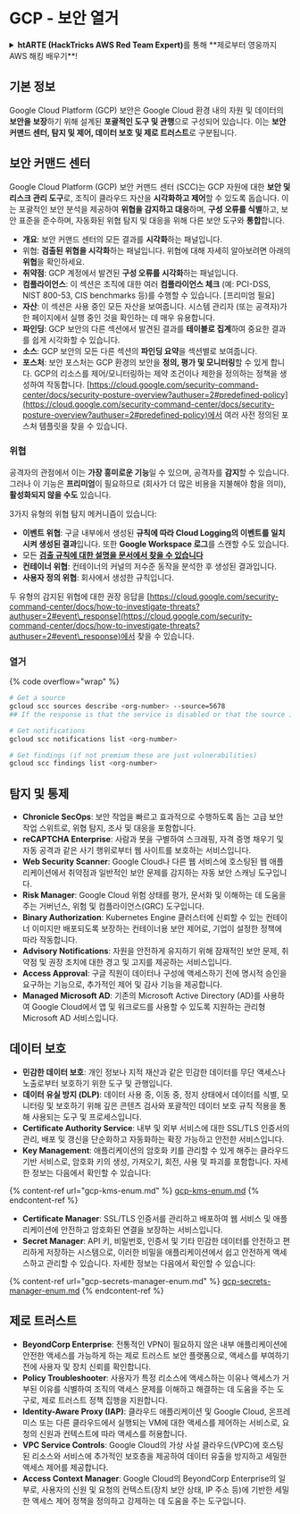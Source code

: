 # GCP - 보안 열거

<details>

<summary><strong>htARTE (HackTricks AWS Red Team Expert)</strong>를 통해 **제로부터 영웅까지 AWS 해킹 배우기**!</summary>

HackTricks를 지원하는 다른 방법:

* **회사를 HackTricks에서 광고**하거나 **PDF로 HackTricks 다운로드**하려면 [**구독 요금제**](https://github.com/sponsors/carlospolop)를 확인하세요!
* [**공식 PEASS & HackTricks 스왜그**](https://peass.creator-spring.com)를 얻으세요
* [**The PEASS Family**](https://opensea.io/collection/the-peass-family)를 발견하세요, 당사의 독점 [**NFTs**](https://opensea.io/collection/the-peass-family) 컬렉션
* **💬 [디스코드 그룹](https://discord.gg/hRep4RUj7f)** 또는 [텔레그램 그룹](https://t.me/peass)에 **가입**하거나 **트위터** 🐦 [**@hacktricks\_live**](https://twitter.com/hacktricks\_live)**를 팔로우**하세요.
* **HackTricks** 및 **HackTricks Cloud** 깃허브 저장소로 **PR 제출**하여 해킹 트릭을 공유하세요.

</details>

## 기본 정보

Google Cloud Platform (GCP) 보안은 Google Cloud 환경 내의 자원 및 데이터의 **보안을 보장**하기 위해 설계된 **포괄적인 도구 및 관행**으로 구성되어 있습니다. 이는 **보안 커맨드 센터, 탐지 및 제어, 데이터 보호 및 제로 트러스트**로 구분됩니다.

## **보안 커맨드 센터**

Google Cloud Platform (GCP) 보안 커맨드 센터 (SCC)는 GCP 자원에 대한 **보안 및 리스크 관리 도구**로, 조직이 클라우드 자산을 **시각화하고 제어**할 수 있도록 돕습니다. 이는 포괄적인 보안 분석을 제공하여 **위협을 감지하고 대응**하며, **구성 오류를 식별**하고, 보안 표준을 준수하며, 자동화된 위협 탐지 및 대응을 위해 다른 보안 도구와 **통합**합니다.

* **개요**: 보안 커맨드 센터의 모든 결과를 **시각화**하는 패널입니다.
* 위협: **검출된 위협을 시각화**하는 패널입니다. 위협에 대해 자세히 알아보려면 아래의 **위협**을 확인하세요.
* **취약점**: GCP 계정에서 발견된 **구성 오류를 시각화**하는 패널입니다.
* **컴플라이언스**: 이 섹션은 조직에 대한 여러 **컴플라이언스 체크** (예: PCI-DSS, NIST 800-53, CIS benchmarks 등)를 수행할 수 있습니다. \[프리미엄 필요]
* **자산**: 이 섹션은 사용 중인 모든 자산을 보여줍니다. 시스템 관리자 (또는 공격자)가 한 페이지에서 실행 중인 것을 확인하는 데 매우 유용합니다.
* **파인딩**: GCP 보안의 다른 섹션에서 발견된 결과를 **테이블로 집계**하여 중요한 결과를 쉽게 시각화할 수 있습니다.
* **소스**: GCP 보안의 모든 다른 섹션의 **파인딩 요약**을 섹션별로 보여줍니다.
* **포스처**: 보안 포스처는 GCP 환경의 보안을 **정의, 평가 및 모니터링**할 수 있게 합니다. GCP의 리소스를 제어/모니터링하는 제약 조건이나 제한을 정의하는 정책을 생성하여 작동합니다. [https://cloud.google.com/security-command-center/docs/security-posture-overview?authuser=2#predefined-policy](https://cloud.google.com/security-command-center/docs/security-posture-overview?authuser=2#predefined-policy)에서 여러 사전 정의된 포스처 템플릿을 찾을 수 있습니다.

### **위협**

공격자의 관점에서 이는 **가장 흥미로운 기능**일 수 있으며, 공격자를 **감지**할 수 있습니다. 그러나 이 기능은 **프리미엄**이 필요하므로 (회사가 더 많은 비용을 지불해야 함을 의미), **활성화되지 않을 수도** 있습니다.&#x20;

3가지 유형의 위협 탐지 메커니즘이 있습니다:

* **이벤트 위협**: 구글 내부에서 생성된 **규칙에 따라 Cloud Logging의 이벤트를 일치시켜 생성된 결과**입니다. 또한 **Google Workspace 로그**를 스캔할 수도 있습니다.
* 모든 [**검출 규칙에 대한 설명을 문서에서 찾을 수 있습니다**](https://cloud.google.com/security-command-center/docs/concepts-event-threat-detection-overview?authuser=2#how\_works)
* **컨테이너 위협**: 컨테이너의 커널의 저수준 동작을 분석한 후 생성된 결과입니다.
* **사용자 정의 위협**: 회사에서 생성한 규칙입니다.

두 유형의 감지된 위협에 대한 권장 응답을 [https://cloud.google.com/security-command-center/docs/how-to-investigate-threats?authuser=2#event\_response](https://cloud.google.com/security-command-center/docs/how-to-investigate-threats?authuser=2#event\_response)에서 찾을 수 있습니다.

### 열거

{% code overflow="wrap" %}
```bash
# Get a source
gcloud scc sources describe <org-number> --source=5678
## If the response is that the service is disabled or that the source is not found, then, it isn't enabled

# Get notifications
gcloud scc notifications list <org-number>

# Get findings (if not premium these are just vulnerabilities)
gcloud scc findings list <org-number>
```
## 탐지 및 통제

* **Chronicle SecOps**: 보안 작업을 빠르고 효과적으로 수행하도록 돕는 고급 보안 작업 스위트로, 위협 탐지, 조사 및 대응을 포함합니다.
* **reCAPTCHA Enterprise**: 사람과 봇을 구별하여 스크래핑, 자격 증명 채우기 및 자동 공격과 같은 사기 행위로부터 웹 사이트를 보호하는 서비스입니다.
* **Web Security Scanner**: Google Cloud나 다른 웹 서비스에 호스팅된 웹 애플리케이션에서 취약점과 일반적인 보안 문제를 감지하는 자동 보안 스캐닝 도구입니다.
* **Risk Manager**: Google Cloud 위험 상태를 평가, 문서화 및 이해하는 데 도움을 주는 거버넌스, 위험 및 컴플라이언스(GRC) 도구입니다.
* **Binary Authorization**: Kubernetes Engine 클러스터에 신뢰할 수 있는 컨테이너 이미지만 배포되도록 보장하는 컨테이너용 보안 제어로, 기업이 설정한 정책에 따라 작동합니다.
* **Advisory Notifications**: 자원을 안전하게 유지하기 위해 잠재적인 보안 문제, 취약점 및 권장 조치에 대한 경고 및 고지를 제공하는 서비스입니다.
* **Access Approval**: 구글 직원이 데이터나 구성에 액세스하기 전에 명시적 승인을 요구하는 기능으로, 추가적인 제어 및 감사 기능을 제공합니다.
* **Managed Microsoft AD**: 기존의 Microsoft Active Directory (AD)를 사용하여 Google Cloud에서 앱 및 워크로드를 사용할 수 있도록 지원하는 관리형 Microsoft AD 서비스입니다.

## 데이터 보호

* **민감한 데이터 보호**: 개인 정보나 지적 재산과 같은 민감한 데이터를 무단 액세스나 노출로부터 보호하기 위한 도구 및 관행입니다.
* **데이터 유실 방지 (DLP)**: 데이터 사용 중, 이동 중, 정지 상태에서 데이터를 식별, 모니터링 및 보호하기 위해 깊은 콘텐츠 검사와 포괄적인 데이터 보호 규칙 적용을 통해 사용되는 도구 및 프로세스입니다.
* **Certificate Authority Service**: 내부 및 외부 서비스에 대한 SSL/TLS 인증서의 관리, 배포 및 갱신을 단순화하고 자동화하는 확장 가능하고 안전한 서비스입니다.
* **Key Management**: 애플리케이션의 암호화 키를 관리할 수 있게 해주는 클라우드 기반 서비스로, 암호화 키의 생성, 가져오기, 회전, 사용 및 파괴를 포함합니다. 자세한 정보는 다음에서 확인할 수 있습니다:

{% content-ref url="gcp-kms-enum.md" %}
[gcp-kms-enum.md](gcp-kms-enum.md)
{% endcontent-ref %}

* **Certificate Manager**: SSL/TLS 인증서를 관리하고 배포하여 웹 서비스 및 애플리케이션에 안전하고 암호화된 연결을 보장하는 서비스입니다.
* **Secret Manager**: API 키, 비밀번호, 인증서 및 기타 민감한 데이터를 안전하고 편리하게 저장하는 시스템으로, 이러한 비밀을 애플리케이션에서 쉽고 안전하게 액세스하고 관리할 수 있습니다. 자세한 정보는 다음에서 확인할 수 있습니다:

{% content-ref url="gcp-secrets-manager-enum.md" %}
[gcp-secrets-manager-enum.md](gcp-secrets-manager-enum.md)
{% endcontent-ref %}

## 제로 트러스트

* **BeyondCorp Enterprise**: 전통적인 VPN이 필요하지 않은 내부 애플리케이션에 안전한 액세스를 가능하게 하는 제로 트러스트 보안 플랫폼으로, 액세스를 부여하기 전에 사용자 및 장치 신뢰를 확인합니다.
* **Policy Troubleshooter**: 사용자가 특정 리소스에 액세스하는 이유나 액세스가 거부된 이유를 식별하여 조직의 액세스 문제를 이해하고 해결하는 데 도움을 주는 도구로, 제로 트러스트 정책 집행을 지원합니다.
* **Identity-Aware Proxy (IAP)**: 클라우드 애플리케이션 및 Google Cloud, 온프레미스 또는 다른 클라우드에서 실행되는 VM에 대한 액세스를 제어하는 서비스로, 요청의 신원과 컨텍스트에 따라 액세스를 허용합니다.
* **VPC Service Controls**: Google Cloud의 가상 사설 클라우드(VPC)에 호스팅된 리소스와 서비스에 추가적인 보호층을 제공하여 데이터 유출을 방지하고 세밀한 액세스 제어를 제공합니다.
* **Access Context Manager**: Google Cloud의 BeyondCorp Enterprise의 일부로, 사용자의 신원 및 요청의 컨텍스트(장치 보안 상태, IP 주소 등)에 기반한 세밀한 액세스 제어 정책을 정의하고 강제하는 데 도움을 주는 도구입니다.
